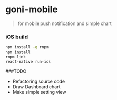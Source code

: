 # goni-mobile
> for mobile push notification and simple chart

### iOS build
```bash
npm install -g rnpm
npm install
rnpm link
react-native run-ios
```



###TODO
* Refactoring source code
* Draw Dashboard chart
* Make simple setting view
